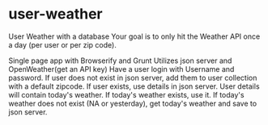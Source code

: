 # user-weather
User Weather with a database
Your goal is to only hit the Weather API once a day (per user or per zip code).

Single page app with Browserify and Grunt
Utilizes json server and OpenWeather(get an API key)
Have a user login with Username and password.
If user does not exist in json server, add them to user collection with a default zipcode.
If user exists, use details in json server.
User details will contain today's weather.
If today's weather exists, use it.
If today's weather does not exist (NA or yesterday), get today's weather and save to json server.